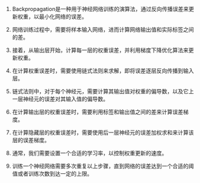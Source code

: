 1. Backpropagation是一种用于神经网络训练的演算法，通过反向传播误差来更新权重，以最小化网络的误差。

2. 网络训练过程中，需要将样本输入网络，进而计算网络输出值和实际标签之间的差。

3. 接着，从输出层开始，计算每一层的权重误差，并利用梯度下降优化算法来更新权重。

4. 在计算权重误差时，需要使用链式法则来求解，即将误差逐层反向传播到输入层。

5. 链式法则中，对于每个神经元，需要计算其输出值对权重的偏导数，以及它上一层神经元的误差对其输入值的偏导数。

6. 在计算输出层的权重误差时，需要利用标签和输出值之间的差来计算误差梯度。

7. 在计算隐藏层的权重误差时，需要使用后一层神经元的误差加权求和来计算该层的误差梯度。

8. 通常，我们需要设置一个合适的学习率，以控制权重更新的速度。

9. 训练一个神经网络需要多次重复以上步骤，直到网络的误差达到一个合适的阈值或者训练次数到达一定的上限。